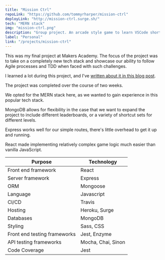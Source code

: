 ```yaml
---
title: "Mission Ctrl"
repoLink: "https://github.com/tommyrharper/mission-ctrl"
deployLink: "http://mission-ctrl.surge.sh/"
tech: "MERN stack"
img: "mission-ctrl.png"
description: "Group project. An arcade style game to learn VSCode shortcuts."
label: "Personal"
link: "/projects/mission-ctrl"
---
```


This was my final project at Makers Academy. The focus of the project was to take on a completely new tech stack and showcase our ability to follow Agile processes and TDD when faced with such challenges.

I learned a lot during this project, and I've [written about it in this blog post](https://blog.makersacademy.com/lessons-learned-from-my-makers-final-project-44165d45108d).

The project was completed over the course of two weeks.

We opted for the MERN stack here, as we wanted to gain experience in this popular tech stack.

MongoDB allows for flexibility in the case that we want to expand the project to include different leaderboards, or a variety of shortcut sets for different levels.

Express works well for our simple routes, there's little overhead to get it up and running.

React made implementing relatively complex game logic much easier than vanilla JavaScript.


| Purpose                      | Technology         |
| ---------------------------- | ------------------ |
| Front end framework          | React              |
| Server framework             | Express            |
| ORM                          | Mongoose           |
| Language                     | Javascript         |
| CI/CD                        | Travis             |
| Hosting                      | Heroku, Surge      |
| Databases                    | MongoDB            |
| Styling                      | Sass, CSS          |
| Front end testing frameworks | Jest, Enzyme       |
| API testing frameworks       | Mocha, Chai, Sinon |
| Code Coverage                | Jest               |
